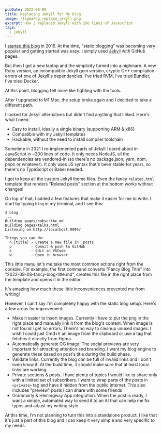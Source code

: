 ```yaml
---
pubDate: 2022-08-08
title: Replacing Jekyll for My Blog
image: /figma/og_replace_jekyll.png
excerpt: How I replaced Jekyll with 200 lines of JavaScript
tags:
  - jekyll
---
```


I [started this blog](/hello-world) in 2016. At the time, "static blogging" was becoming very popular and getting started was easy. I simply used [Jekyll](https://jekyllrb.com/) with GitHub pages.

But then I got a new laptop and the simplicity turned into a nighmare. A new Ruby version, an incompatible Jekyll gem version, cryptic C++ compilation errors of one of Jekyll's dependencies. I've tried RVM, I've tried Bundler, I've tried Docker.

At this point, blogging felt more like fighting with the tools.

After I upgraded to M1 Mac, the setup broke again and I decided to take a different path.

I looked for Jekyll alternatives but didn't find anything that I liked. Here's what I need:

- Easy to install, ideally a single binary (supporting ARM & x86)
- Compatible with my Jekyll templates
- Hackable, without the need to install compiler toolchain

Sometime in 2021 I re-implemented parts of Jekyll I cared about in JavaScript in ~200 lines of code. It only needs NodeJS, all the dependencies are vendored-in (so there's no package.json, yarn, npm, pnpn or whatever). It only uses JS syntax that's been stable for years, so there's no TypeScript or Babel needed.

I got to keep all the custom Jekyll theme files. Even the fancy `related.html` template that renders "Related posts" section at the bottom works without changes!

On top of that, I added a few features that make it easier for me to write. I start by typing `blog` in my terminal, and I see this:

```
$ blog
...
Building pages/subscribe.md
Building pages/talks.html
Listening on http://localhost:9099/

Things you can do:
  n [title] - Create a new file in _posts
  p         - Commit & push to GitHub
  e         - Edit in VSCode
  w         - Open in browser
```

This little menu let's me take the most common actions right from the console. For example, the first command converts "Fancy Blog Title" into "2022-08-08-fancy-blog-title.md", creates this file in the right place from the template and opens it in the editor.

It's amazing how much these little inconveniences prevented me from writing!

However, I can't say I'm completely happy with the static blog setup. Here's a few areas for improvement:

- Make it easier to insert images. Currently I have to put the png in the right place and manually link it from the blog's content. When image is not found I get no errors. There's no way to cleanup unused images. I wish I could just Cmd+V an image from the clipboard or use a tag that fetches it directly from Figma.
- Automatically generate OG image. The social previews are very important for attracting attention and branding. I want my blog engine to generate these based on post's title during the build phase.
- Validate links. Currently the blog can be full of invalid links and I don't even know it. At the build time, it should make sure that at least local links are working.
- Private sections & posts. I have plenty of topics I would like to share only with a limited set of subscribers. I want to wrap parts of the posts in `<private>` tag and have it hidden from the public internet. This also includes "preview" posts I can share with some friends
- Grammarly & Hemingway App integration. When the post is ready, I want a simple, automated way to send it to an AI that can help me fix typos and adjust my writing style.

At this time, I'm not planning to turn this into a standalone product. I like that it's just a part of this blog and I can keep it very simple and very specific to my needs.
